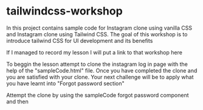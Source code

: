 # tailwindcss-workshop

In this project contains sample code for Instagram clone using vanilla CSS and Instagram clone using Tailwind CSS.
The goal of this workshop is to introduce tailwind CSS for UI development and its benefits

If I managed to record my lesson I will put a link to that workshop here

To beggin the lesson attempt to clone the instagram log in page with the help of the "sampleCode.html" file. Once you have completed the clone and you are satisfied with your clone. Your next challenge will be to apply what you have learnt into "Forgot password section"

Attempt the clone by using the sampleCode forgot password component and then
